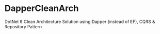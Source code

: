 # DapperCleanArch

DotNet 6 Clean Architecture Solution using Dapper (instead of EF), CQRS & Repository Pattern
